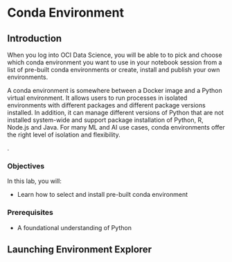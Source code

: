 # Conda Environment  

## Introduction

When you log into OCI Data Science, you will be able to to pick and choose which conda environment you want to use in your notebook session from a list of pre-built conda environments or create, install and publish your own environments.

A conda environment is somewhere between a Docker image and a Python virtual environment. It allows users to run processes in isolated environments with different packages and different package versions installed.   In addition, it can manage different versions of Python that are not installed system-wide and support package installation of Python, R, Node.js and Java.  For many ML and AI use cases, conda environments offer the right level of isolation and flexibility.

. 

### Objectives

In this lab, you will:

* Learn how to select and install pre-built conda environment

### Prerequisites

* A foundational understanding of Python 

## Launching Environment Explorer

